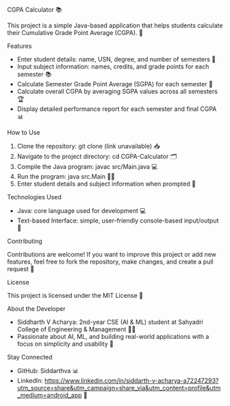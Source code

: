 CGPA Calculator 📚

This project is a simple Java-based application that helps students calculate their Cumulative Grade Point Average (CGPA). 📝

Features

- Enter student details: name, USN, degree, and number of semesters 📝
- Input subject information: names, credits, and grade points for each semester 📚
- Calculate Semester Grade Point Average (SGPA) for each semester 🔢
- Calculate overall CGPA by averaging SGPA values across all semesters 🏆
- Display detailed performance report for each semester and final CGPA 📊

How to Use

1. Clone the repository: git clone (link unavailable) 📥
2. Navigate to the project directory: cd CGPA-Calculator 🗂
3. Compile the Java program: javac src/Main.java 💻
4. Run the program: java src.Main 🏃‍♂
5. Enter student details and subject information when prompted 📝

Technologies Used

- Java: core language used for development 💻
- Text-based Interface: simple, user-friendly console-based input/output 📝

Contributing

Contributions are welcome! If you want to improve this project or add new features, feel free to fork the repository, make changes, and create a pull request 🤝

License

This project is licensed under the MIT License 🔑

About the Developer

- Siddharth V Acharya: 2nd-year CSE (AI & ML) student at Sahyadri College of Engineering & Management 👨‍💻
- Passionate about AI, ML, and building real-world applications with a focus on simplicity and usability 🤖

Stay Connected

- GitHub: Siddarthva 📊
- LinkedIn:  https://www.linkedin.com/in/siddarth-v-acharya-a72247293?utm_source=share&utm_campaign=share_via&utm_content=profile&utm_medium=android_app 👥
